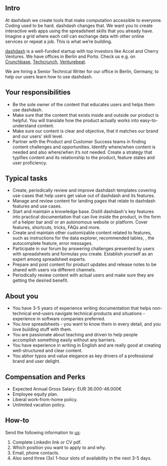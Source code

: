 ## Intro
At dashdash we create tools that make computation accessible to everyone.
Coding used to be hard. dashdash changes that. We want you to create interactive web apps using the spreadsheet skills that you already have. Imagine a grid where each cell can exchange data with other online services or repeat a job. This is what we’re building.

[dashdash](https://dashdash.com/) is a well-funded startup with top investors like Accel and Cherry Ventures. We have offices in Berlin and Porto. Check us e.g. on [Crunchbase](https://www.crunchbase.com/organization/dashdash), [Techcrunch](https://techcrunch.com/2018/05/16/dashdash-a-platform-to-create-web-apps-using-only-spreadsheet-skills-nabs-8m-led-by-accel/), [Venturebeat](https://venturebeat.com/2018/05/16/accel-leads-8-million-investment-in-dashdash-to-create-web-apps-from-spreadsheets/).

We are hiring a Senior Technical Writer for our office in Berlin, Germany, to help our users learn how to use dashdash.

## Your responsibilities
- Be the sole owner of the content that educates users and helps them use dashdash.
- Make sure that the content that exists inside and outside our product is helpful. You will translate how the product actually works into easy-to-understand content.
- Make sure our content is clear and objective, that it matches our brand and our users’ skill level. 
- Partner with the Product and Customer Success teams in finding content challenges and  opportunities. Identify where/when content is needed and also where/when it’s not needed. Create a strategy that typifies content and its relationship to the product, feature states and user proficiency.

## Typical tasks
- Create, periodically review and improve dashdash templates covering use-cases that help users get value out of dashdash and its features. 
- Manage and review content for landing pages that relate to dashdash features and use cases.
- Start and maintain a knowledge base. Distill dashdash's key features into practical documentation that can live inside the product, in the form of a helper bar and/ or an autonomous website or platform. Cover features, shortcuts, tricks, FAQs and more.
- Create and maintain other customizable content related to features, such as  instructions for the data explorer, recommended tables, , the autocomplete feature, error messages.
- Participate in our forum by answering challenges presented by users with spreadsheets and formulas you create. Establish yourself as an expert among spreadsheet experts.
- Prepare and post content for product updates and release notes to be shared with users via different channels. 
- Periodically review content with actual users and make sure they are getting the desired benefit. 

## About you
- You have 3-5 years of experience writing documentation that helps non-technical end-users navigate technical products and situations - experience in software companies preferred. 
- You *love* spreadsheets - you want to know them in every detail, and you love building stuff with them.
- You are passionate about teaching and driven to help people accomplish something easily without any barriers.
- You have experience in writing in English and are really good at creating well-structured and clear content. 
- You abhor typos and value elegance as key drivers of a professional brand and user delight.

## Compensation and Perks
- Expected Annual Gross Salary: EUR 36.000-46.000€
- Employee equity plan.
- Liberal work-from-home policy.
- Unlimited vacation policy.

## How-to
Send the following information to [us](mailto:join@dashdash.com):
1. Complete Linkedin link or CV pdf.
1. Which position you want to apply to and why.
1. Email, phone contacts.
1. Also send three (3x) 1-hour slots of availability in the next 3-5 days.
